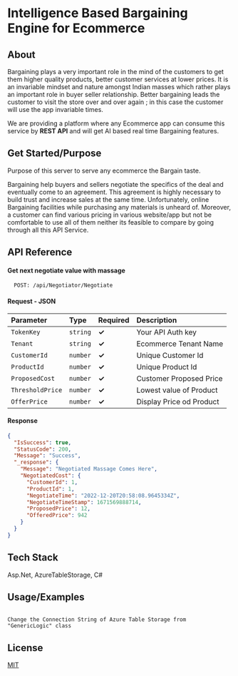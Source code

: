 
# Intelligence Based Bargaining Engine for Ecommerce

## About

Bargaining plays a very important role in the mind of the customers to get them higher quality products, better customer services at lower prices. It is an invariable mindset and nature amongst Indian masses which rather plays an important role in buyer seller relationship. Better bargaining leads the customer to visit the store over and over again ; in this case the customer will use the app invariable times.

We are providing a platform where any Ecommerce app can consume this service by **REST API** and will get AI based real time Bargaining features. 


## Get Started/Purpose

Purpose of this server to serve any ecommerce the Bargain taste. 

Bargaining help buyers and sellers negotiate the specifics of the deal and eventually come to an agreement. This agreement is highly necessary to build trust and increase sales at the same time. Unfortunately, online Bargaining facilities while purchasing any materials is unheard of. Moreover, a customer can find various pricing in various website/app but not be comfortable to use all of them neither its feasible to compare by going through all this API Service.

## API Reference

#### Get next negotiate value with massage

```http
  POST: /api/Negotiator/Negotiate
```
#### Request - JSON

| Parameter | Type     |  Required  |Description |
| :-------- | :------- | :---------- |:--- |
| `TokenKey` | `string` | **✓**|Your API Auth key |
| `Tenant` | `string` |**✓** |Ecommerce Tenant Name |
| `CustomerId` | `number` |**✓** |Unique Customer Id |
| `ProductId` | `number` |**✓** |Unique Product Id |
| `ProposedCost` | `number` |**✓** |Customer Proposed Price |
| `ThresholdPrice` | `number` |**✓** |Lowest value of Product |
| `OfferPrice` | `number` |**✓** |Display Price od Product |

#### Response

```json
{
  "IsSuccess": true,
  "StatusCode": 200,
  "Message": "Success",
  "_response": {
    "Message": "Negotiated Massage Comes Here",
    "NegotiatedCost": {
      "CustomerId": 1,
      "ProductId": 1,
      "NegotiateTime": "2022-12-20T20:58:08.9645334Z",
      "NegotiateTimeStamp": 1671569888714,
      "ProposedPrice": 12,
      "OfferedPrice": 942
    }
  }
}
```

## Tech Stack

Asp.Net, AzureTableStorage, C#

## Usage/Examples

```asp.net

Change the Connection String of Azure Table Storage from "GenericLogic" class
```



## License

[MIT](https://choosealicense.com/licenses/mit/)